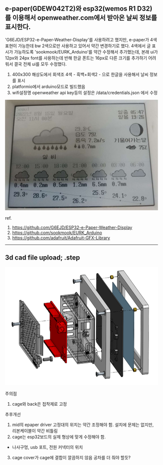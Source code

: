 ## e-paper(GDEW042T2)와 esp32(wemos R1 D32)를 이용해서 openweather.com에서 받아온 날씨 정보를 표시한다.

'G6EJD/ESP32-e-Paper-Weather-Display'를 사용하려고 했지만, e-paper가 4색 표현이 가능한데 bw 2색으로만 사용하고 있어서 약간 변경하기로 했다.
4색에서 글 표시가 가능하도록 'sookmook/EURK_Arduino'를 약간 수정해서 추가했는데,
본래 ui가 12px와 24px font를 사용하는데 반해 한글 폰트는 16px로 다른 크기를 추가하기 어려워서 결국 전체 ui를 모두 수정했다.

1. 400x300 해상도에서 회색조 4색 - 흑백+회색2 - 으로 한글을 사용해서 날씨 정보를 표시
2. platformio에서 arduino모드로 빌드했음
3. wifi설정명 openweather api key등의 설정은 /data/credentials.json 에서 수정

![Alt text](/images/sample.jpg)

ref. 
1. https://github.com/G6EJD/ESP32-e-Paper-Weather-Display
2. https://github.com/sookmook/EURK_Arduino
3. https://github.com/adafruit/Adafruit-GFX-Library

***
## 3d cad file upload; .step
![Alt text](/images/3dprinting-20221229-163515-001.png)

주의점
1. cage와 back은 접착제로 고정

추후개선
1. mid의 epaper driver 고정대의 위치는 약간 조정해야 함. 설치에 문제는 없지만, 리본케이블이 약간 비틀림
2. cage는 esp32보드의 실제 형상에 맞게 수정해야 함. 
 - 나사구멍, usb 포트, 전원 커넥터의 위치
3. cage cover가 cage에 결합이 깔끔하지 않음 공차를 더 줘야 할듯?
